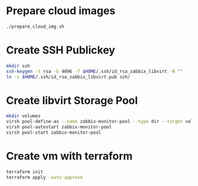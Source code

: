 # Prepare cloud images
```bash
./prepare_cloud_img.sh
```

# Create SSH Publickey
```bash
mkdir ssh
ssh-keygen -t rsa -b 4096 -f $HOME/.ssh/id_rsa_zabbix_libvirt -N ""
ln -s $HOME/.ssh/id_rsa_zabbix_libvirt.pub ssh/

```

# Create libvirt Storage Pool
```bash
mkdir volumes
virsh pool-define-as --name zabbix-monitor-pool --type dir --target volumes/
virsh pool-autostart zabbix-monitor-pool
virsh pool-start zabbix-monitor-pool
```

# Create vm with terraform
```bash
terraform init
terraform apply -auto-approve
```
